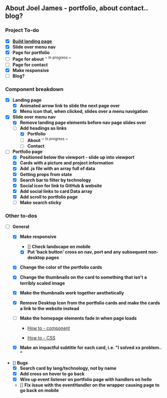 ## About Joel James - portfolio, about contact.. blog?

### Project To-do
- [x] [**Build landing page**](https://jayfiled.github.io/joeljames/)
- [x] **Slide over menu nav** 
- [x] **Page for portfolio**
- [ ] **Page for about**   <sup>~ In progress ~</sup>
- [ ] **Page for contact**
- [x] **Make responsive**
- [ ] **Blog?**

### Component breakdown
- [x] **Landing page**
    - [x] **Animated arrow link to slide the next page over**
    - [x] **Menu icon that, when clicked, slides over a menu navigation**
- [x] **Slide over menu nav**
    - [x] **Remove landing page elements before nav page slides over**
    - [ ] **Add headings as links**
         - [x] **Portfolio**
         - [ ] **About**  <sup>~ In progress ~</sup>
         - [ ] **Contact** 
- [ ] **Portfolio page** 
    - [x] **Positioned below the viewport - slide up into viewport**
    - [x] **Cards with a picture and project information**
    - [x] **Add .js file with an array full of data** 
    - [x] **Getting props from state** 
    - [x] **Search bar to filter by technology**
    - [x] **Social icon for link to GitHub & website**
    - [x] **Add social links to card Data array**
    - [x] **Add scroll to portfolio page**
    - [ ] **Make search sticky**    

### Other to-dos
- [ ] **General**
    - [x] **Make responsive** 
        - [] **Check landscape on mobile**
        - [x] **Put 'back button' cross on nav, port and any subsequent non-desktop pages**
    - [x] **Change the color of the portfolio cards**
    - [x] **Change the thumbnails on the card to something that isn't a terribly scaled image**
    - [x] **Make the thumbnails work together aesthetically**
    - [x] **Remove Desktop Icon from the portfolio cards and make the cards a link to the website instead**
    - [ ] **Make the homepage elements fade in when page loads**

      - [How to - component](https://gist.github.com/JoeTheDave/5d78f9aae295b2f19c8c3f96c0d0ec75/raw/2d0d946cceb0ca32137d42ead09a9d227a2df9d0/react-css-transition.js)

      - [How to - CSS](https://gist.github.com/JoeTheDave/876881f0e16d2809f9bbf78b22212527/raw/d8544537af32ba36bbb39d6371c784dc5a6b42b8/react-css-transition.css)

    - [x] **Make an impactful subtitle for each card, i.e. "I solved xx problem.. "**
- [] **Bugs**
    - [x] **Search card by lang/technology, not by name**
    - [x] **Add cross on hover to go back**
    - [x] **Wire up event listener on portfolio page with handlers on hello**
    - [] **Fix issue with the eventHandler on the wrapper causing page to go back on mobile**
